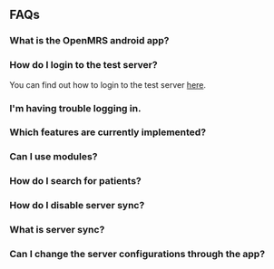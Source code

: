 ## FAQs

### What is the OpenMRS android app?

### How do I login to the test server?

You can find out how to login to the test server [here](https://github.com/openmrs/openmrs-android-client-user-guide/blob/master/getting-started.md#logging-in).

### I'm having trouble logging in.

### Which features are currently implemented?

### Can I use modules?

### How do I search for patients?

### How do I disable server sync?

### What is server sync?

### Can I change the server configurations through the app?

